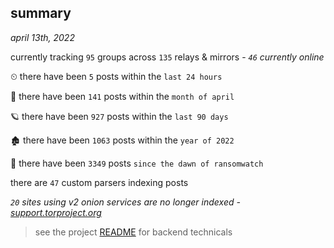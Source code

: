 
## summary
_april 13th, 2022_

currently tracking `95` groups across `135` relays & mirrors - _`46` currently online_

⏲ there have been `5` posts within the `last 24 hours`

🦈 there have been `141` posts within the `month of april`

🪐 there have been `927` posts within the `last 90 days`

🏚 there have been `1063` posts within the `year of 2022`

🦕 there have been `3349` posts `since the dawn of ransomwatch`

there are `47` custom parsers indexing posts

_`20` sites using v2 onion services are no longer indexed - [support.torproject.org](https://support.torproject.org/onionservices/v2-deprecation/)_

> see the project [README](https://github.com/thetanz/ransomwatch#ransomwatch--) for backend technicals
